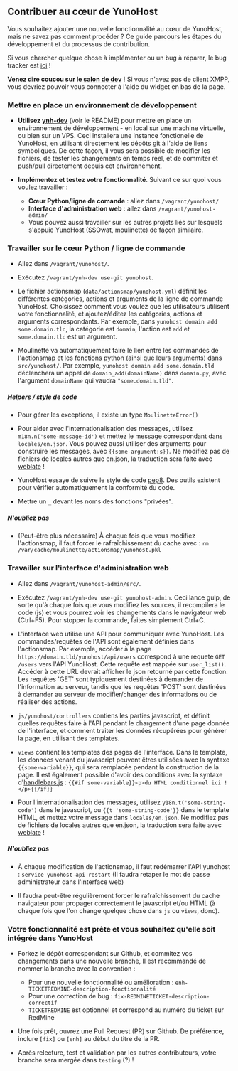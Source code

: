 ## Contribuer au cœur de YunoHost

Vous souhaitez ajouter une nouvelle fonctionnalité au cœur de YunoHost, mais ne
savez pas comment procéder ? Ce guide parcours les étapes du développement et du
processus de contribution.

Si vous chercher quelque chose à implémenter ou un bug à réparer, le
bug tracker est [ici](https://github.com/YunoHost/issues) !

**Venez dire coucou sur le [salon de
dev](xmpp:dev@conference.yunohost.org?join)** ! Si vous n'avez pas de client
XMPP, vous devriez pouvoir vous connecter à l'aide du widget en bas de la page.

### Mettre en place un environnement de développement

- **Utilisez [ynh-dev](https://github.com/YunoHost/ynh-dev)** (voir le README)
  pour mettre en place un environnement de développement - en local sur une
  machine virtuelle, ou bien sur un VPS.
  Ceci installera une instance fonctionelle de YunoHost, en utilisant
  directement les dépôts git à l'aide de liens symboliques. De cette façon, il
  vous sera possible de modifier les fichiers, de tester les changements en
  temps réel, et de commiter et push/pull directement depuis cet environnement.

- **Implémentez et testez votre fonctionnalité**. Suivant ce sur quoi vous
  voulez travailler :
   - **Cœur Python/ligne de comande** : allez dans `/vagrant/yunohost/`
   - **Interface d'administration web** : allez dans `/vagrant/yunohost-admin/`
   - Vous pouvez aussi travailler sur les autres projets liés sur lesquels
     s'appuie YunoHost (SSOwat, moulinette) de façon similaire.

### Travailler sur le cœur Python / ligne de commande

- Allez dans `/vagrant/yunohost/`.

- Exécutez `/vagrant/ynh-dev use-git yunohost`.

- Le fichier actionsmap (`data/actionsmap/yunohost.yml`) définit les différentes
  catégories, actions et arguments de la ligne de commande YunoHost. Choisissez
  comment vous voulez que les utilisateurs utilisent votre fonctionnalité, et
  ajoutez/éditez les catégories, actions et arguments correspondants. Par
  exemple, dans `yunohost domain add some.domain.tld`, la catégorie est
  `domain`, l'action est `add` et `some.domain.tld` est un argument.

- Moulinette va automatiquement faire le lien entre les commandes de
  l'actionsmap et les fonctions python (ainsi que leurs arguments) dans
  `src/yunohost/`. Par exemple, `yunohost domain add some.domain.tld`
  déclenchera un appel de `domain_add(domainName)` dans `domain.py`, avec l'argument 
  `domainName` qui vaudra `"some.domain.tld"`.

##### Helpers / style de code

- Pour gérer les exceptions, il existe un type `MoulinetteError()`

- Pour aider avec l'internationalisation des messages, utilisez `m18n.n('some-message-id')`
  et mettez le message correspondant dans `locales/en.json`. Vous pouvez aussi
  utiliser des arguments pour construire les messages, avec `{{some-argument:s}}`. 
  Ne modifiez pas de fichiers de locales autres que en.json, la traduction sera
  faite avec [weblate](https://translate.yunohost.org/) !

- YunoHost essaye de suivre le style de code [pep8](http://pep8.org/). Des
  outils existent pour vérifier automatiquement la conformité du code.

- Mettre un `_` devant les noms des fonctions "privées".

##### N'oubliez pas

- (Peut-être plus nécessaire) À chaque fois que vous modifiez l'actionsmap, il
  faut forcer le rafraîchissement du cache avec :
  `rm /var/cache/moulinette/actionsmap/yunohost.pkl`

### Travailler sur l'interface d'administration web

- Allez dans `/vagrant/yunohost-admin/src/`.

- Exécutez `/vagrant/ynh-dev use-git yunohost-admin`. Ceci lance gulp, de sorte 
  qu'à chaque fois que vous modifiez les sources, il recompilera le code
  (js) et vous pourrez voir les changements dans le navigateur web (Ctrl+F5).
  Pour stopper la commande, faites simplement Ctrl+C.

- L'interface web utilise une API pour communiquer avec YunoHost. Les
  commandes/requêtes de l'API sont également définies dans l'actionsmap. Par
  exemple, accéder à la page ```https://domain.tld/yunohost/api/users```
  correspond à une requete `GET /users` vers l'API YunoHost. Cette requête
  est mappée sur `user_list()`. Accéder à cette URL devrait afficher le json
  retourné par cette fonction. Les requêtes 'GET' sont typiquement destinées à
  demander de l'information au serveur, tandis que les requêtes 'POST' sont
  destinées à demander au serveur de modifier/changer des informations ou de
  réaliser des actions.

- `js/yunohost/controllers` contiens les parties javascript, et définit quelles
  requêtes faire à l'API pendant le chargement d'une page donnée de l'interface,
  et comment traiter les données récupérées pour générer la page, en utilisant
  des templates.

- `views` contient les templates des pages de l'interface. Dans le template,
  les données venant du javascript peuvent êtres utilisées avec la syntaxe
  `{{some-variable}}`, qui sera remplacée pendant la construction de la page.
  Il est également possible d'avoir des conditions avec la syntaxe 
  d'[handlebars.js](http://handlebarsjs.com) : ```{{#if
  some-variable}}<p>du HTML conditionnel ici !</p>{{/if}}```

- Pour l'internationalisation des messages, utilisez `y18n.t('some-string-code')` 
  dans le javascript, ou `{{t 'some-string-code'}}` dans le template HTML, et 
  mettez votre message dans `locales/en.json`. Ne modifiez pas de fichiers de 
  locales autres que en.json, la traduction sera faite avec 
  [weblate](https://translate.yunohost.org/) !

##### N'oubliez pas

- À chaque modification de l'actionsmap, il faut redémarrer l'API yunohost :
  ```service yunohost-api restart```
  (Il faudra retaper le mot de passe administrateur dans l'interface web)

- Il faudra peut-être régulièrement forcer le rafraîchissement du cache
  navigateur pour propager correctement le javascript et/ou HTML (à chaque fois
  que l'on change quelque chose dans `js` ou `views`, donc).


### Votre fonctionnalité est prête et vous souhaitez qu'elle soit intégrée dans YunoHost 

- Forkez le dépòt correspondant sur Github, et commitez vos changements dans
  une nouvelle branche, Il est recommandé de nommer la branche avec la
  convention :
  - Pour une nouvelle fonctionnalité ou amélioration : `enh-TICKETREDMINE-description-fonctionnalité`
  - Pour une correction de bug : `fix-REDMINETICKET-description-correctif`
  - `TICKETREDMINE` est optionnel et correspond au numéro du ticket sur RedMine

- Une fois prêt, ouvrez une Pull Request (PR) sur Github. De préférence, inclure
  `[fix]` ou `[enh]` au début du titre de la PR.

- Après relecture, test et validation par les autres contributeurs, votre
  branche sera mergée dans `testing` (?) !


